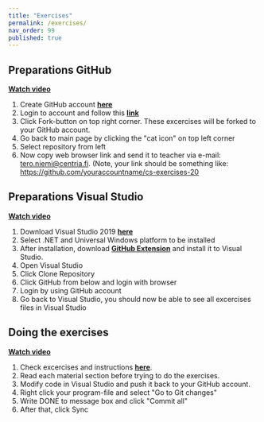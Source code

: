 ```yaml
---
title: "Exercises"
permalink: /exercises/
nav_order: 99
published: true
---
```



## Preparations GitHub 
[**Watch video**](https://youtu.be/Bj-7vnI8T0Q)
1. Create GitHub account [**here**](https://github.com/)
2. Login to account and follow this [**link**](https://github.com/centria/cs-exercises-20)
3. Click Fork-button on top right corner. These excercises will be forked to your GitHub account.
4. Go back to main page by clicking the "cat icon" on top left corner
5. Select repository from left
6. Now copy web browser link and send it to teacher via e-mail: tero.niemi@centria.fi. (Note, your link should be something like: https://github.com/youraccountname/cs-exercises-20


## Preparations Visual Studio
[**Watch video**](https://youtu.be/RtscmJ1Nnls)
1. Download Visual Studio 2019 [**here**](https://visualstudio.microsoft.com/vs/)
2. Select .NET and Universal Windows platform to be installed
3. After installation, download [**GitHub Extension**](https://visualstudio.github.com/) and install it to Visual Studio.
4. Open Visual Studio
5. Click Clone Repository
6. Click GitHub from below and login with browser
7. Login by using GitHub account
8. Go back to Visual Studio, you should now be able to see all excercises files in Visual Studio

## Doing the exercises
[**Watch video**](https://youtu.be/QZkKHFRVOGA)
1. Check excercises and instructions  [**here**](https://github.com/centria/cs-exercises-20). 
2. Read each material section before trying to do the exercises.
3. Modify code in Visual Studio and push it back to your GitHub account.
4. Right click your program-file and select "Go to Git changes"
5. Write DONE to message box and click "Commit all"
6. After that, click Sync

